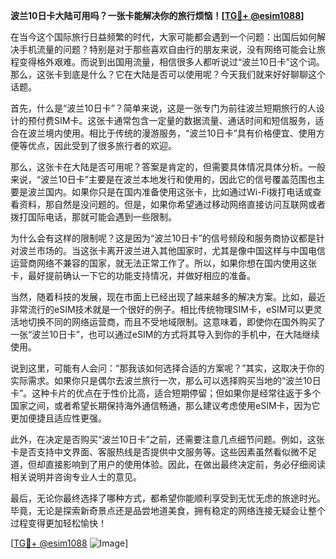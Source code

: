 **波兰10日卡大陆可用吗？一张卡能解决你的旅行烦恼！[[TG💪+ @esim1088](https://t.me/s/esim1088)]**

在当今这个国际旅行日益频繁的时代，大家可能都会遇到一个问题：出国后如何解决手机流量的问题？特别是对于那些喜欢自由行的朋友来说，没有网络可能会让旅程变得格外艰难。而说到出国用流量，相信很多人都听说过“波兰10日卡”这个词。那么，这张卡到底是什么？它在大陆是否可以使用呢？今天我们就来好好聊聊这个话题。

首先，什么是“波兰10日卡”？简单来说，这是一张专门为前往波兰短期旅行的人设计的预付费SIM卡。这张卡通常包含一定量的数据流量、通话时间和短信服务，适合在波兰境内使用。相比于传统的漫游服务，“波兰10日卡”具有价格便宜、使用方便等优点，因此受到了很多旅行者的欢迎。

那么，这张卡在大陆是否可用呢？答案是肯定的，但需要具体情况具体分析。一般来说，“波兰10日卡”主要是在波兰本地发行和使用的，因此它的信号覆盖范围也主要是波兰国内。如果你只是在国内准备使用这张卡，比如通过Wi-Fi拨打电话或查看资料，那自然是没问题的。但是，如果你希望通过移动网络直接访问互联网或者拨打国际电话，那就可能会遇到一些限制。

为什么会有这样的限制呢？这是因为“波兰10日卡”的信号频段和服务商协议都是针对波兰市场的。当这张卡离开波兰进入其他国家时，尤其是像中国这样与中国电信运营商网络不兼容的国家，就无法正常工作了。所以，如果你想在国内使用这张卡，最好提前确认一下它的功能支持情况，并做好相应的准备。

当然，随着科技的发展，现在市面上已经出现了越来越多的解决方案。比如，最近非常流行的eSIM技术就是一个很好的例子。相比传统物理SIM卡，eSIM可以更灵活地切换不同的网络运营商，而且不受地域限制。这意味着，即使你在国外购买了一张“波兰10日卡”，也可以通过eSIM的方式将其导入到你的手机中，在大陆继续使用。

说到这里，可能有人会问：“那我该如何选择合适的方案呢？”其实，这取决于你的实际需求。如果你只是偶尔去波兰旅行一次，那么可以选择购买当地的“波兰10日卡”。这种卡片的优点在于性价比高，适合短期停留；但如果你是经常往返于多个国家之间，或者希望长期保持海外通信畅通，那么建议考虑使用eSIM卡，因为它更加便捷且适应性更强。

此外，在决定是否购买“波兰10日卡”之前，还需要注意几点细节问题。例如，这张卡是否支持中文界面、客服热线是否提供中文服务等。这些因素虽然看似微不足道，但却直接影响到了用户的使用体验。因此，在做出最终决定前，务必仔细阅读相关说明并咨询专业人士的意见。

最后，无论你最终选择了哪种方式，都希望你能顺利享受到无忧无虑的旅途时光。毕竟，无论是探索新奇景点还是品尝地道美食，拥有稳定的网络连接无疑会让整个过程变得更加轻松愉快！

[[TG💪+ @esim1088](https://t.me/s/esim1088) ![Image](https://i.postimg.cc/4NQfJmqS/Snipaste-2025-05-13-00-14-12.png)]